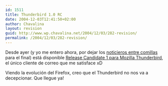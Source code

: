 ```yaml
---
id: 1511
title: Thunderbird 1.0 RC
date: 2004-12-03T12:41:50+02:00
author: Chavalina
layout: revision
guid: http://www.wp.chavalina.net/2004/12/03/282-revision/
permalink: /2004/12/03/282-revision/
---
```

Desde ayer (y yo me entero ahora, por dejar los <a href="http://www.bloglines.com/public/chavalina" target="_blank">noticieros entre comillas</a> para el final) est&aacute; disponible <a href="http://ftp.mozilla.org/pub/mozilla.org/thunderbird/releases/1.0rc/" target="_blank">Release Candidate 1 para Mozilla Thunderbird</a>, el &uacute;nico cliente de correo que me satisface xD

Viendo la evoluci&oacute;n del Firefox, creo que el Thunderbird no nos va a decepcionar. Que llegue ya!
